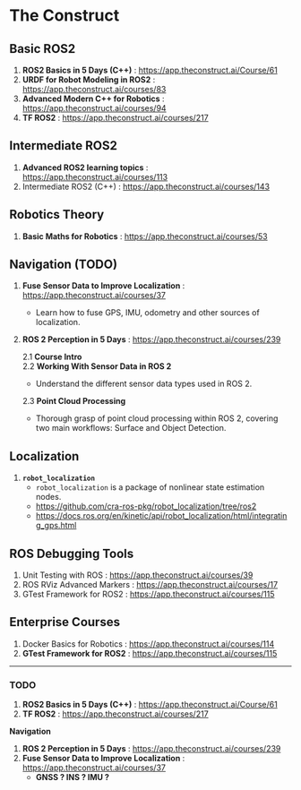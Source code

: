 # The Construct

## Basic ROS2
1. **ROS2 Basics in 5 Days (C++)** : https://app.theconstruct.ai/Course/61
2. **URDF for Robot Modeling in ROS2** : https://app.theconstruct.ai/courses/83
3. **Advanced Modern C++ for Robotics** : https://app.theconstruct.ai/courses/94
4. **TF ROS2** : https://app.theconstruct.ai/courses/217
   

## Intermediate ROS2
1. **Advanced ROS2 learning topics** : https://app.theconstruct.ai/courses/113
2. Intermediate ROS2 (C++) : https://app.theconstruct.ai/courses/143


## Robotics Theory
1. **Basic Maths for Robotics** : https://app.theconstruct.ai/courses/53


## Navigation (TODO)
1. **Fuse Sensor Data to Improve Localization** : https://app.theconstruct.ai/courses/37
   * Learn how to fuse GPS, IMU, odometry and other sources of localization.

2. **ROS 2 Perception in 5 Days** : https://app.theconstruct.ai/courses/239
   
   2.1 **Course Intro**  
   2.2 **Working With Sensor Data in ROS 2**
      * Understand the different sensor data types used in ROS 2.

   2.3 **Point Cloud Processing**
      * Thorough grasp of point cloud processing within ROS 2, covering two main workflows: Surface and Object Detection.


## **Localization**
1. **`robot_localization`**
   * `robot_localization` is a package of nonlinear state estimation nodes.
   * https://github.com/cra-ros-pkg/robot_localization/tree/ros2
   * https://docs.ros.org/en/kinetic/api/robot_localization/html/integrating_gps.html


## **ROS Debugging Tools**
1. Unit Testing with ROS : https://app.theconstruct.ai/courses/39
2. ROS RViz Advanced Markers : https://app.theconstruct.ai/courses/17
3. GTest Framework for ROS2 : https://app.theconstruct.ai/courses/115


## Enterprise Courses
1. Docker Basics for Robotics : https://app.theconstruct.ai/courses/114
2. **GTest Framework for ROS2** : https://app.theconstruct.ai/courses/115


-----

### **TODO**

1. **ROS2 Basics in 5 Days (C++)** : https://app.theconstruct.ai/Course/61
2. **TF ROS2** : https://app.theconstruct.ai/courses/217

**Navigation**
1. **ROS 2 Perception in 5 Days** : https://app.theconstruct.ai/courses/239
2. **Fuse Sensor Data to Improve Localization** : https://app.theconstruct.ai/courses/37
   * **GNSS ? INS ? IMU ?**
